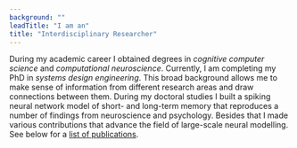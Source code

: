 ```yaml
---
background: ""
leadTitle: "I am an"
title: "Interdisciplinary Researcher"
---
```


During my academic career I obtained degrees in <em>cognitive computer
science</em> and <em>computational neuroscience</em>. Currently, I am completing
my PhD in <em>systems design engineering</em>. This broad background allows me
to make sense of information from different research areas and draw connections
between them. During my doctoral studies I built a spiking neural network model
of short- and long-term memory that reproduces a number of findings from
neuroscience and psychology. Besides that I made various contributions that
advance the field of large-scale neural modelling. See below for a [list of
publications](#publications).
